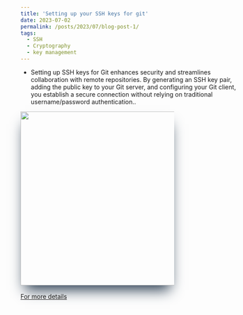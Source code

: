 ```yaml
---
title: 'Setting up your SSH keys for git'
date: 2023-07-02
permalink: /posts/2023/07/blog-post-1/
tags:
  - SSH
  - Cryptography
  - key management
---
```

- Setting up SSH keys for Git enhances security and streamlines collaboration with remote repositories. By generating an SSH key pair, adding the public key to your Git server, and configuring your Git client, you establish a secure connection without relying on traditional username/password authentication.. <br>
 <div style="width:70%">
  <img style="box-shadow: rgb(38, 57, 77) 0px 20px 30px -10px;height:400px" src="https://miro.medium.com/v2/resize:fit:1100/format:webp/1*003eTZDr33Ws2O8dXSFXeQ.jpeg">
</div><br>
<a href="https://medium.com/@yahyasghiouri1998/setting-up-your-ssh-keys-for-git-a63e4e0fb91">For more details</a>
   

